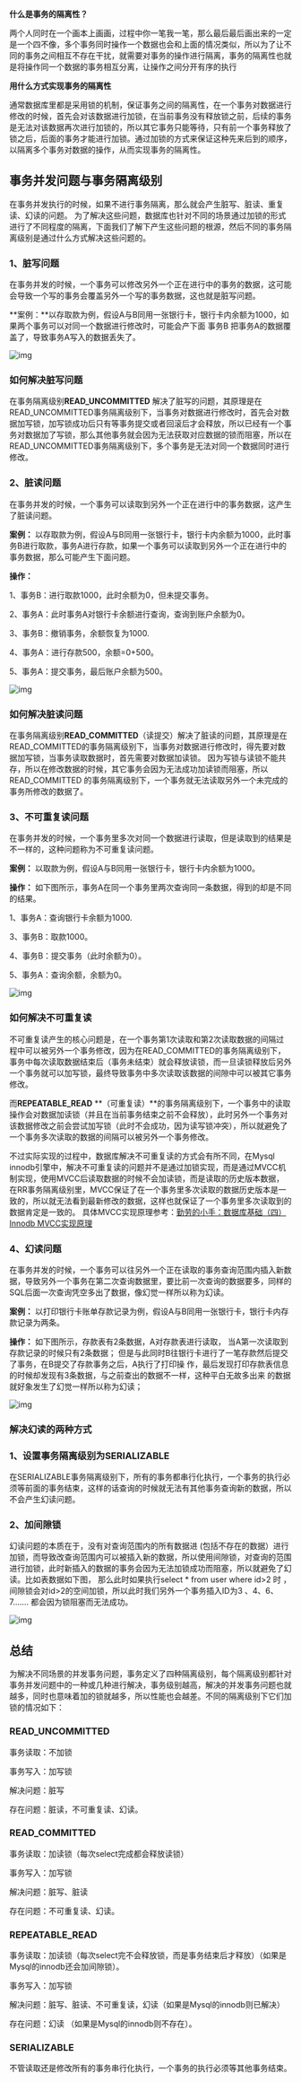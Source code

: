 

**什么是事务的隔离性？**

两个人同时在一个画本上画画，过程中你一笔我一笔，那么最后最后画出来的一定是一个四不像，多个事务同时操作一个数据也会和上面的情况类似，所以为了让不同的事务之间相互不存在干扰，就需要对事务的操作进行隔离，事务的隔离性也就是将操作同一个数据的事务相互分离，让操作之间分开有序的执行



**用什么方式实现事务的隔离性**

通常数据库里都是采用锁的机制，保证事务之间的隔离性，在一个事务对数据进行修改的时候，首先会对该数据进行加锁，在当前事务没有释放锁之前，后续的事务是无法对该数据再次进行加锁的，所以其它事务只能等待，只有前一个事务释放了锁之后，后面的事务才能进行加锁。通过加锁的方式来保证这种先来后到的顺序，以隔离多个事务对数据的操作，从而实现事务的隔离性。



## **事务并发问题与事务隔离级别**

在事务并发执行的时候，如果不进行事务隔离，那么就会产生脏写、脏读、重复读、幻读的问题。  为了解决这些问题，数据库也针对不同的场景通过加锁的形式进行了不同程度的隔离，下面我们了解下产生这些问题的根源，然后不同的事务隔离级别是通过什么方式解决这些问题的。

### **1、脏写问题**

在事务并发的时候，一个事务可以修改另外一个正在进行中的事务的数据，这可能会导致一个写的事务会覆盖另外一个写的事务数据，这也就是脏写问题。

**案例：**以存取款为例，假设A与B同用一张银行卡，银行卡内余额为1000，如果两个事务可以对同一个数据进行修改时，可能会产下面 事务B 把事务A的数据覆盖了，导致事务A写入的数据丢失了。

![img](https://xuemingde.com/pages/image/2022/04/07/1107-Qd4URl.jpg)





### **如何解决脏写问题**

在事务隔离级别**READ_UNCOMMITTED**  解决了脏写的问题，其原理是在READ_UNCOMMITTED事务隔离级别下，当事务对数据进行修改时，首先会对数据加写锁，加写锁成功后只有等事务提交或者回滚后才会释放，所以已经有一个事务对数据加了写锁，那么其他事务就会因为无法获取对应数据的锁而阻塞，所以在READ_UNCOMMITTED事务隔离级别下，多个事务是无法对同一个数据同时进行修改。



### **2、脏读问题**

在事务并发的时候，一个事务可以读取到另外一个正在进行中的事务数据，这产生了脏读问题。

**案例：** 以存取款为例，假设A与B同用一张银行卡，银行卡内余额为1000，此时事务B进行取款，事务A进行存款，如果一个事务可以读取到另外一个正在进行中的事务数据，那么可能产生下面问题。

**操作：** 

1、事务B：进行取款1000，此时余额为0，但未提交事务。

2、事务A：此时事务A对银行卡余额进行查询，查询到账户余额为0。

3、事务B：撤销事务，余额恢复为1000.

4、事务A：进行存款500，余额=0+500。

5、事务A：提交事务，最后账户余额为500。

![img](https://xuemingde.com/pages/image/2022/04/07/1108-wTOpco.jpg)





### **如何解决脏读问题**

在事务隔离级别**READ_COMMITTED**（读提交）解决了脏读的问题，其原理是在READ_COMMITTED的事务隔离级别下，当事务对数据进行修改时，得先要对数据加写锁，当事务读取数据时，首先需要对数据加读锁。 因为写锁与读锁不能共存，所以在修改数据的时候，其它事务会因为无法成功加读锁而阻塞，所以READ_COMMITTED  的事务隔离级别下，一个事务就无法读取另外一个未完成的事务所修改的数据了。







### **3、不可重复读问题**

在事务并发的时候，一个事务里多次对同一个数据进行读取，但是读取到的结果是不一样的，这种问题称为不可重复读问题。

**案例：**  以取款为例，假设A与B同用一张银行卡，银行卡内余额为1000。

**操作：** 如下图所示，事务A在同一个事务里两次查询同一条数据，得到的却是不同的结果。

1、事务A：查询银行卡余额为1000.

3、事务B：取款1000。

4、事务B：提交事务（此时余额为0）。

5、事务A：查询余额，余额为0。



![img](https://xuemingde.com/pages/image/2022/04/07/1108-xGDuCw.jpg)







### **如何解决不可重复读**

不可重复读产生的核心问题是，在一个事务第1次读取和第2次读取数据的间隔过程中可以被另外一个事务修改，因为在READ_COMMITTED的事务隔离级别下，事务中每次读取数据结束后（事务未结束）就会释放读锁，而一旦读锁释放后另外一个事务就可以加写锁，最终导致事务中多次读取该数据的间隙中可以被其它事务修改。

而**REPEATABLE_READ** **（可重复读）**的事务隔离级别下，一个事务中的读取操作会对数据加读锁（并且在当前事务结束之前不会释放），此时另外一个事务对该数据修改之前会尝试加写锁（此时不会成功，因为读写锁冲突），所以就避免了一个事务多次读取的数据的间隔可以被另外一个事务修改。

不过实际实现的过程中，数据库解决不可重复读的方式会有所不同，在Mysql  innodb引擎中，解决不可重复读的问题并不是通过加锁实现，而是通过MVCC机制实现，使用MVCC后读取数据的时候不会加读锁，而是读取的历史版本数据，在RR事务隔离级别里，MVCC保证了在一个事务里多次读取的数据历史版本是一致的，所以就无法看到最新修改的数据，这样也就保证了一个事务里多次读取到的数据肯定是一致的。   具体MVCC实现原理参考：[勤劳的小手：数据库基础（四）Innodb MVCC实现原理](https://zhuanlan.zhihu.com/p/52977862)







### **4、幻读问题**

在事务并发的时候，一个事务可以往另外一个正在读取的事务查询范围内插入新数据，导致另外一个事务在第二次查询数据里，要比前一次查询的数据要多，同样的SQL后面一次查询凭空多出了数据，像幻觉一样所以称为幻读。



**案例：** 以打印银行卡账单存款记录为例，假设A与B同用一张银行卡，银行卡内存款记录为两条。



**操作：** 如下图所示，存款表有2条数据，A对存款表进行读取，  当A第一次读取到存款记录的时候只有2条数据； 但是与此同时B往银行卡进行了一笔存款然后提交了事务，在B提交了存款事务之后，A执行了打印操  作，最后发现打印存款表信息的时候却发现有3条数据，与之前查出的数据不一样，这种平白无故多出来 的数据就好象发生了幻觉一样所以称为幻读；







![img](https://xuemingde.com/pages/image/2022/04/07/1108-3p8bmU.png)







### **解决幻读的两种方式**

### **1、设置事务隔离级别为SERIALIZABLE** 

在SERIALIZABLE事务隔离级别下，所有的事务都串行化执行，一个事务的执行必须等前面的事务结束，这样的话查询的时候就无法有其他事务查询新的数据，所以不会产生幻读问题。



### **2、加间隙锁**

幻读问题的本质在于，没有对查询范围内的所有数据进  (包括不存在的数据）进行加锁，而导致改查询范围内可以被插入新的数据，所以使用间隙锁，对查询的范围进行加锁，此时新插入的数据的事务会因为无法加锁成功而阻塞，所以就避免了幻读。比如表数据如下图， 那么此时如果执行select * from user where id>2 时  ，间隙锁会对id>2的空间加锁，所以此时我们另外一个事务插入ID为3 、4、6、7....... 都会因为锁阻塞而无法成功。



![img](https://xuemingde.com/pages/image/2022/04/07/1109-VOwtZ0.jpg)







## **总结**

为解决不同场景的并发事务问题，事务定义了四种隔离级别，每个隔离级别都针对事务并发问题中的一种或几种进行解决，事务级别越高，解决的并发事务问题也就越多，同时也意味着加的锁就越多，所以性能也会越差。不同的隔离级别下它们加锁的情况如下：

### **READ_UNCOMMITTED**

事务读取：不加锁

事务写入：加写锁

解决问题：脏写

存在问题：脏读，不可重复读、幻读。



### **READ_COMMITTED**

事务读取：加读锁（每次select完成都会释放读锁）

事务写入：加写锁

解决问题：脏写、脏读

存在问题：不可重复读、幻读。



### **REPEATABLE_READ**

事务读取：加读锁（每次select完不会释放锁，而是事务结束后才释放）（如果是Mysql的innodb还会加间隙锁）。

事务写入：加写锁

解决问题：脏写、脏读、不可重复读，幻读（如果是Mysql的innodb则已解决）

存在问题：幻读 （如果是Mysql的innodb则不存在）。



### **SERIALIZABLE**

不管读取还是修改所有的事务串行化执行，一个事务的执行必须等其他事务结束。